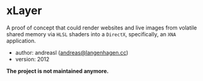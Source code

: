 # xLayer
A proof of concept that could render websites and live images from volatile shared memory via `HLSL`
shaders into a `DirectX`, specifically, an `XNA` application.


- author: andreasl (andreas@langenhagen.cc)
- version: 2012

**The project is not maintained anymore.**
